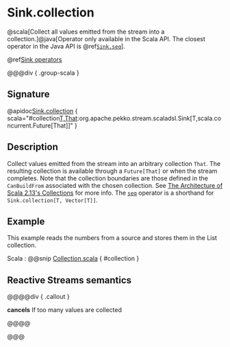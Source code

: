 # Sink.collection

@scala[Collect all values emitted from the stream into a collection.]@java[Operator only available in the Scala API. The closest operator in the Java API is @ref[`Sink.seq`](seq.md)].

@ref[Sink operators](../index.md#sink-operators)

@@@div { .group-scala }

## Signature

@apidoc[Sink.collection](Sink$) { scala="#collection[T,That](implicitcbf:org.apache.pekko.util.ccompat.Factory[T,Thatwithscala.collection.immutable.Iterable[_]]):org.apache.pekko.stream.scaladsl.Sink[T,scala.concurrent.Future[That]]" }

## Description

Collect values emitted from the stream into an arbitrary collection `That`. The resulting collection is available through a `Future[That]` or when the stream completes. Note that the collection boundaries are those defined in the `CanBuildFrom` associated with the chosen collection. See [The Architecture of Scala 2.13's Collections](https://docs.scala-lang.org/overviews/core/architecture-of-scala-213-collections.html) for more info. The [`seq`](seq.html) operator is a shorthand for `Sink.collection[T, Vector[T]]`.

## Example

This example reads the numbers from a source and stores them in the List collection.

Scala
:   @@snip [Collection.scala](/akka-docs/src/test/scala/docs/stream/operators/sink/Collection.scala) { #collection }

## Reactive Streams semantics

@@@@div { .callout }

**cancels** If too many values are collected

@@@@

@@@

